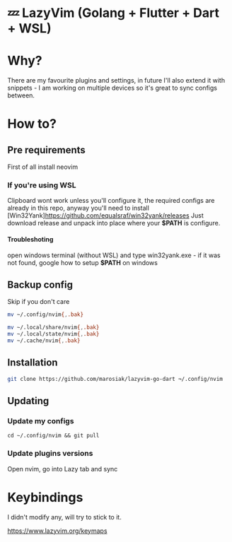 # 💤 LazyVim (Golang + Flutter + Dart + WSL)

# Why?

There are my favourite plugins and settings, in future I'll also extend it with snippets - I am working on multiple devices so it's great to sync configs between.


# How to?

## Pre requirements
First of all install neovim

### If you're using WSL
Clipboard wont work unless you'll configure it, the required configs are already in this repo, anyway you'll need to install [Win32Yank]<https://github.com/equalsraf/win32yank/releases>
Just download release and unpack into place where your **$PATH** is configure.

#### Troubleshoting
open windows terminal (without WSL) and type win32yank.exe - if it was not found, google how to setup **$PATH** on windows


## Backup config
Skip if you don't care

```bash
mv ~/.config/nvim{,.bak}

mv ~/.local/share/nvim{,.bak}
mv ~/.local/state/nvim{,.bak}
mv ~/.cache/nvim{,.bak}
```

## Installation

```bash
git clone https://github.com/marosiak/lazyvim-go-dart ¬/.config/nvim
```



## Updating

### Update my configs

`cd ~/.config/nvim && git pull`

### Update plugins versions

Open nvim, go into Lazy tab and sync


# Keybindings

I didn't modify any, will try to stick to it.

https://www.lazyvim.org/keymaps
